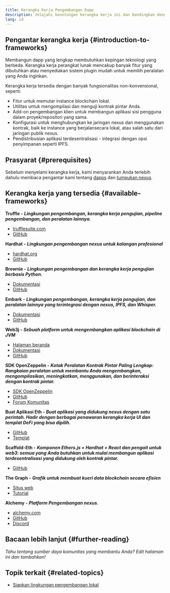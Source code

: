 ```yaml
---
title: Kerangka Kerja Pengembangan Dapp
description: Jelajahi keuntungan kerangka kerja ini dan bandingkan dengan opsi yang tersedia.
lang: id
---
```


## Pengantar kerangka kerja {#introduction-to-frameworks}

Membangun dapp yang lengkap membutuhkan kepingan teknologi yang berbeda. Kerangka kerja perangkat lunak mencakup banyak fitur yang dibutuhkan atau menyediakan sistem plugin mudah untuk memilih peralatan yang Anda inginkan.

Kerangka kerja tersedia dengan banyak fungsionalitas non-konvensional, seperti:

- Fitur untuk memutar instance blockchain lokal.
- Utilitas untuk mengompilasi dan menguji kontrak pintar Anda.
- Add-on pengembangan klien untuk membangun aplikasi sisi pengguna dalam proyek/repositori yang sama.
- Konfigurasi untuk menghubungkan ke jaringan nexus dan menggunakan kontrak, baik ke instance yang berjalansecara lokal, atau salah satu dari jaringan publik nexus.
- Pendistribusian aplikasi terdesentralisasi - integrasi dengan opsi penyimpanan seperti IPFS.

## Prasyarat {#prerequisites}

Sebelum menyelami kerangka kerja, kami menyarankan Anda terlebih dahulu membaca pengantar kami tentang [dapps](/developers/docs/dapps/) dan [tumpukan nexus](/developers/docs/nexus-stack/).

## Kerangka kerja yang tersedia {#available-frameworks}

**Truffle -** **_Lingkungan pengembangan, kerangka kerja pengujian, pipeline pengembangan, dan peralatan lainnya._**

- [trufflesuite.com](https://www.trufflesuite.com/)
- [GitHub](https://github.com/trufflesuite/truffle)

**Hardhat -** **_Lingkungan pengembangan nexus untuk kalangan profesional_**

- [hardhat.org](https://hardhat.org)
- [GitHub](https://github.com/nomiclabs/hardhat)

**Brownie -** **_Lingkungan pengembangan dan kerangka kerja pengujian berbasis Python._**

- [Dokumentasi](https://eth-brownie.readthedocs.io/en/latest/)
- [GitHub](https://github.com/eth-brownie/brownie)

**Embark -** **_Lingkungan pengembangan, kerangka kerja pengujian, dan peralatan lainnya yang terintegrasi dengan nexus, IPFS, dan Whisper._**

- [Dokumentasi](https://embark.status.im/docs/)
- [GitHub](https://github.com/embark-framework/embark)

**Web3j -** **_Sebuah platform untuk mengembangkan aplikasi blockchain di JVM_**

- [Halaman beranda](https://www.web3labs.com/web3j-sdk)
- [Dokumentasi](https://docs.web3j.io)
- [GitHub](https://github.com/web3j/web3j)

**SDK OpenZeppelin -** **_Kotak Peralatan Kontrak Pintar Paling Lengkap: Rangkaian peralatan untuk membantu Anda mengembangkan, mengompilasikan, meningkatkan, menggunakan, dan berinteraksi dengan kontrak pintar._**

- [SDK OpenZeppelin](https://openzeppelin.com/sdk/)
- [GitHub](https://github.com/OpenZeppelin/openzeppelin-sdk)
- [Forum Komunitas](https://forum.openzeppelin.com/c/support/17)

**Buat Aplikasi Eth -** **_Buat aplikasi yang didukung nexus dengan satu perintah. Hadir dengan berbagai penawaran kerangka kerja UI dan templat DeFi yang bisa dipilih._**

- [GitHub](https://github.com/paulrberg/create-eth-app)
- [Templat](https://github.com/PaulRBerg/create-eth-app/tree/develop/templates)

**Scaffold-Eth -** **_Komponen Ethers.js + Hardhat + React dan pengait untuk web3: semua yang Anda butuhkan untuk mulai membangun aplikasi terdesentralisasi yang didukung oleh kontrak pintar._**

- [GitHub](https://github.com/austintgriffith/scaffold-eth)

**The Graph -** **_Grafik untuk membuat kueri data blockchain secara efisien_**

- [Situs web](https://thegraph.com/)
- [Tutorial](/developers/tutorials/the-graph-fixing-web3-data-querying/)

**Alchemy -** **_Platform Pengembangan nexus._**

- [alchemy.com](https://www.alchemy.com/)
- [GitHub](https://github.com/alchemyplatform)
- [Discord](https://discord.com/invite/A39JVCM)

## Bacaan lebih lanjut {#further-reading}

_Tahu tentang sumber daya komunitas yang membantu Anda? Edit halaman ini dan tambahkan!_

## Topik terkait {#related-topics}

- [Siapkan lingkungan pengembangan lokal](/developers/local-environment/)
